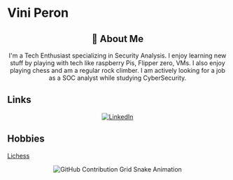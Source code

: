 # Vini Peron

<div align="center">
    <h2>🚀 About Me</h2>
    <p>I'm a Tech Enthusiast specializing in Security Analysis. I enjoy learning new stuff by playing with tech like raspberry Pis, Flipper zero, VMs. I also enjoy playing chess
and am a regular rock climber. I am actively looking for a job as a SOC analyst while studying CyberSecurity.</p>
</div>



## Links

<div align="center">
    <a href="https://www.linkedin.com/in/vinicius-p-9a9197270">
        <img src="https://img.shields.io/badge/LinkedIn-0077B5?style=for-the-badge&logo=linkedin&logoColor=white" alt="LinkedIn"/>
    </a>
</div>

## Hobbies

[Lichess](https://lichess.org/@/Vknee)

<div align="center">
    <img src="https://raw.githubusercontent.com/VPeron/VPeron/output/github-contribution-grid-snake.svg" alt="GitHub Contribution Grid Snake Animation"/>
</div>

